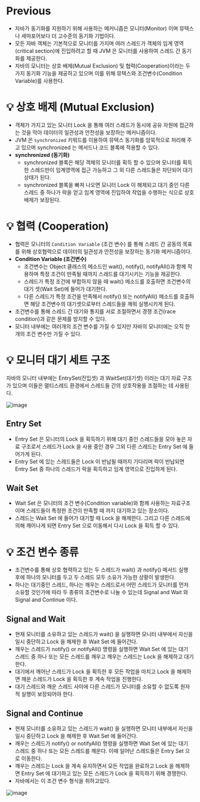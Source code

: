# Previous

- 자바가 동기화를 지원하기 위해 사용하는 메커니즘은 모니터(Monitor) 이며 뮤텍스나 세마포어보다 더 고수준의 동기화 기법이다.
- 모든 자바 객체는 기본적으로 모니터를 가지며 여러 스레드가 객체의 임계 영역(critical section)에 진입하려고 할 때 JVM 은 모니터를 사용하여 스레드 간 동기화를 제공한다.
- 자바의 모니터는 상호 배제(Mutual Exclusion) 및 협력(Cooperation)이라는 두 가지 동기화 기능을 제공하고 있으며 이를 위해 뮤텍스와 조건변수(Condition Variable)를 사용한다.

# 💡 상호 배제 (Mutual Exclusion)

- 객체가 가지고 있는 모니터 Lock 을 통해 여러 스레드가 동시에 공유 자원에 접근하는 것을 막아 데이터의 일관성과 안전성을 보장하는 메커니즘이다.
- JVM 은 `synchronized` 키워드를 이용하여 뮤텍스 동기화를 암묵적으로 처리해 주고 있으며 synchronized 는 메서드나 코드 블록에 적용할 수 있다.
- **synchronized (동기화)**
  - synchronized 블록은 해당 객체의 모니터를 획득 할 수 있으며 모니터를 획득한 스레드만이 임계영역에 접근 가능하고 그 외 다른 스레드들은 차단되어 대기 상태가 된다.
  - synchronized 블록을 빠져 나오면 모니터 Lock 이 해제되고 대기 중인 다른 스레드 중 하나가 락을 얻고 임계 영역에 진입하여 작업을 수행하는 식으로 상호배제가 보장된다.
 
# 💡 협력 (Cooperation)

- 협력은 모니터의 `Condition Variable` (조건 변수) 를 통해 스레드 간 공동의 목표를 위해 상호협력으로 데이터의 일관성과 안전성을 보장하는 동기화 메커니즘이다.
- **Condition Variable (조건변수)**
  - 조건변수는 Object 클래스의 메소드인 wait(), notify(), notifyAll()과 함께 작용하며 특정 조건이 만족될 때까지 스레드를 대기시키는 기능을 제공한다.
  - 스레드가 특정 조건에 부합하지 않을 때 wait() 메소드를 호출하면 조건변수의 대기 셋(Wait Set)에 들어가 대기한다.
  - 다른 스레드가 특정 조건을 만족해서 notify() 또는 notifyAll() 메소드를 호출하면 해당 조건변수의 대기셋으로부터 스레드들을 깨워 실행시키게 된다.
- 조건변수를 통해 스레드 간 대기와 통지를 서로 조절하면서 경쟁 조건(race condition)과 같은 문제를 방지할 수 있다.
- 모니터 내부에는 여러개의 조건 변수를 가질 수 있지만 자바의 모니터에는 오직 한 개의 조건 변수만 가질 수 있다.

# 💡 모니터 대기 세트 구조

자바의 모니터 내부에는 EntrySet(진입셋) 과 WaitSet(대기셋) 이라는 대기 자료 구조가 있으며 이들은 멀티스레드 환경에서 스레드들 간의 상호작용을 조절하는 데 사용된다.

![image](https://github.com/shin-je-woo/TIL/assets/39439576/c06ea0d5-b2fd-4d7e-8657-a8086163cff7)

## Entry Set
  - Entry Set 은 모니터의 Lock 을 획득하기 위해 대기 중인 스레드들을 모아 놓은 자료 구조로서 스레드가 Lock 을 사용 중인 경우 그외 다른 스레드는 Entry Set 에 들어가게 된다.
  - Entry Set 에 있는 스레드들은 Lock 이 반납될 때까지 기다리며 락이 반납되면 Entry Set 중 하나의 스레드가 락을 획득하고 임계 영역으로 진입하게 된다.

## Wait Set
  - Wait Set 은 모니터의 조건 변수(Condition variable)와 함께 사용하는 자료구조이며 스레드들이 특정한 조건이 만족할 때 까지 대기하고 있는 장소이다.
  - 스레드는 Wait Set 에 들어가 대기할 때 Lock 을 해제한다. 그리고 다른 스레드에 의해 깨어나게 되면 Entry Set 으로 이동해서 다시 Lock 을 획득 할 수 있다.

# 💡 조건 변수 종류

- 조건변수를 통해 상호 협력하고 있는 두 스레드가 wait() 과 notify() 메서드 실행 후에 하나의 모니터를 두고 두 스레드 모두 소유가 가능한 상황이 발생한다.
- 하나는 대기중인 스레드, 하나는 깨우는 스레드로서 어떤 스레드가 모니터를 먼저 소유할 것인가에 따라 두 종류의 조건변수로 나눌 수 있는데 Signal and Wait 와 Signal and Continue 이다.

## Signal and Wait

- 현재 모니터를 소유하고 있는 스레드가 wait() 을 실행하면 모니터 내부에서 자신을 일시 중단하고 Lock 을 해제한 후 Wait Set 에 들어간다.
- 깨우는 스레드가 notify() or notifyAll() 명령을 실행하면 Wait Set 에 있는 대기 스레드 중 하나 또는 모든 스레드를 깨우고 깨우는 스레드는 Lock 을 해제하고 대기한다.
- 대기에서 깨어난 스레드가 Lock 을 획득한 후 모든 작업을 마치고 Lock 을 해제하면 깨운 스레드가 Lock 을 획득한 후 계속 작업을 진행한다.
- 대기 스레드와 깨운 스레드 사이에 다른 스레드가 모니터를 소유할 수 없도록 원자적 실행이 보장되어야 한다.

## Signal and Continue

- 현재 모니터를 소유하고 있는 스레드가 wait() 을 실행하면 모니터 내부에서 자신을 일시 중단하고 Lock 을 해제한 후 Wait Set 에 들어간다.
- 깨우는 스레드가 notify() or notifyAll() 명령을 실행하면 Wait Set 에 있는 대기 스레드 중 하나 또는 모든 스레드를 깨운다. 이때 일어난 스레드들은 Entry Set 으로 이동한다.
- 깨우는 스레드는 Lock 을 계속 유지하면서 모든 작업을 완료하고 Lock 을 해제하면 Entry Set 에 대기하고 있는 모든 스레드가 Lock 을 획득하기 위해 경쟁한다.
- 자바에서는 이 조건 변수 형식을 취하고있다.

![image](https://github.com/shin-je-woo/TIL/assets/39439576/eb8f5d88-f43f-4865-9224-48fc43ce40df)
